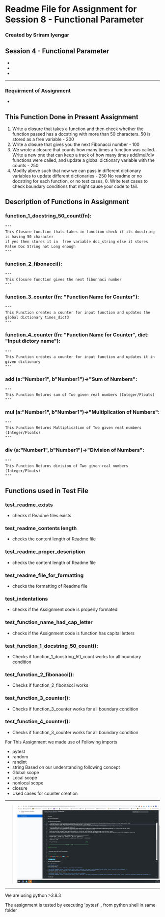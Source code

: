 # Readme File for Assignment for Session 8 - Functional Parameter
### Created by Sriram Iyengar
## Session 4 - Functional Parameter
- 
- 
- 
-----------------------------------------------------------------------------------------------------------------------------------------------------------------------------------------
### Requirment of Assignment
-

## This Function Done in Present Assignment
1. Write a closure that takes a function and then check whether the function passed has a docstring with more than 50 characters. 50 is stored as a free variable - 200
2. Write a closure that gives you the next Fibonacci number - 100
3. We wrote a closure that counts how many times a function was called. Write a new one that can keep a track of how many times add/mul/div functions were called, and update a global dictionary variable with the counts - 250
4. Modify above such that now we can pass in different dictionary variables to update different dictionaries - 250
No readme or no docstring for each function, or no test cases, 0. Write test cases to check boundary conditions that might cause your code to fail. 

## Description of Functions in Assignment
### function_1_docstring_50_count(fn):
    """
    This Closure function thats takes in function check if its docstring is having 50 character
    if yes then stores it in  free variable doc_string else it stores False Doc String not Long enough
    """

### function_2_fibonacci():
    """
    This Closure function gives the next fibonnaci number
    """

### function_3_counter (fn: "Function Name for Counter"):
    """
    This Function creates a counter for input function and updates the global dictionary times_dict3
    """
### function_4_counter (fn: "Function Name for Counter", dict: "Input dictory name"):
    """
    This Function creates a counter for input function and updates it in given dictionary
    """

### add (a:"Number1", b"Number1")->"Sum of Numbers":
    """
    This Function Returns sum of Two given real numbers (Integer/Floats)
    """

### mul (a:"Number1", b"Number1")->"Multiplication of Numbers":
    """
    This Function Returns Multiplication of Two given real numbers (Integer/Floats)
    """
### div (a:"Number1", b"Number1")->"Division of Numbers":
    """
    This Function Returns division of Two given real numbers (Integer/Floats)
    """
## Functions used in Test File
### test_readme_exists 
- checks if Readme files exists

### test_readme_contents length 
- checks the content length of  Readme file
### test_readme_proper_description 
- checks the content length of  Readme file

### test_readme_file_for_formatting 
- checks the formatting of  Readme file

### test_indentations 
- checks if the Assignment code is properly formated

### test_function_name_had_cap_letter 
- checks if the Assignment code is function has capital letters 
### test_function_1_docstring_50_count():
- Checks if function_1_docstring_50_count works  for all boundary condition
### test_function_2_fibonacci():
- Checks if function_2_fibonacci works
### test_function_3_counter():
- Checks if function_3_counter works  for all boundary condition   
### test_function_4_counter():
- Checks if function_3_counter works  for all boundary condition

For This Assignment we made use of Following imports 
- pytest
- random
- randint
- string
Based on our understanding following concept
- Global scope
- Local scope
- nonlocal scope
- closure
- Used cases for counter creation

***
> ![My Image](https://github.com/rsriramiyengar/EPAi-session8-rsriramiyengar/blob/master/images/Image01.JPG)
***

We are using python >3.8.3

The assignment is  tested by executing 'pytest' , from python shell in same folder
